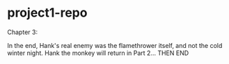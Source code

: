 # project1-repo
Chapter 3:

In the end, Hank's real enemy was the flamethrower itself, and not the cold winter night.
Hank the monkey will return in Part 2... THEN END